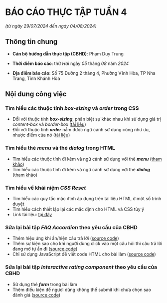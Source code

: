 # BÁO CÁO THỰC TẬP TUẦN 4

_(từ ngày 29/07/2024 đến ngày 04/08/2024)_

## Thông tin chung

- **Cán bộ hướng dẫn thực tập (CBHD)**: Phạm Duy Trung

- **Thời điểm báo cáo**: thứ _Hai_ ngày _05_ tháng _08_ năm _2024_

- **Địa điểm báo cáo**: Số 75 Đường 2 tháng 4, Phường Vĩnh Hòa, TP Nha Trang, Tỉnh Khánh Hòa

## Nội dung công việc

<section>
  <h3>Tìm hiểu các thuộc tính <em><strong>box-sizing</strong></em> và <em><strong>order</strong></em> trong CSS</h3>
    <ul>
      <li>Đối với thuộc tính <em><strong>box-sizing</strong></em>, phân biệt sự khác nhau khi sử dụng giá trị <em>content-box</em> và <em>border-box</em> (<a href="">tài liệu</a>)</li>
      <li>Đối với thuộc tính <em><strong>order</strong></em> nắm được ngữ cảnh sử dụng cũng như ưu, nhược điểm của nó (<a href="">tài liệu</a>)</li>
    </ul>
    <h3>Tìm hiểu thẻ <em><strong>menu</strong></em> và thẻ <em><strong>dialog</strong></em> trong HTML</h3>
    <ul>
      <li>Tìm hiểu các thuộc tính đi kèm và ngữ cảnh sử dụng với thẻ <em><strong>menu</strong></em> (<a href="">tham khảo</a>)</li>
      <li>Tìm hiểu các thuộc tính đi kèm và ngữ cảnh sử dụng với thẻ <em><strong>dialog</strong></em> (<a href="">tham khảo</a>)</li>
    </ul>
    <h3>Tìm hiểu về khái niệm <em>CSS Reset</em></h3>
    <ul>
      <li>Tìm hiểu các quy tắc mặc định áp dụng trên tài liệu HTML ở một số trình duyệt</li>
      <li>Tìm hiểu cách thiết lập lại các mặc định cho HTML và CSS tùy ý</li>
      <li>Link tài liệu: <a href="https://www.joshwcomeau.com/css/custom-css-reset/">tại đây</a></li>
    </ul>
    <h3>Sửa lại bài tập <em><strong>FAQ Accordion</strong></em> theo yêu cầu của <strong>CBHD</strong></h3>
    <ul>
      <li>Thêm hiệu ứng khi ẩn/hiện câu trả lời (<a href="">source code</a>)</li>
      <li>Thêm sự kiện sao cho khi người dùng click vào một câu hỏi thì câu trả lời đang mở tự ẩn đi (<a href="">source code</a>)</li>
      <li>Chỉ sử dụng JavaScript để viết code HTML cho bài làm (<a href="">source code</a>)</li>
    </ul>
    <h3>Sửa lại bài tập <em><strong>Interactive rating component</strong></em> theo yêu cầu của <strong>CBHD</strong></h3>
    <ul>
      <li>Sử dụng thẻ <em><strong>form</strong></em> trong bài làm</li>
      <li>Thêm điều kiện để người dùng không thể submit khi chưa chọn sao đánh giá (<a href="https://github.com/hieutrantrong21520859MMCL21FrontEndPractice_Intern_InteractiveRatingComponenttree/using-form-tag">source code</a>)</li>
    </ul>
</section>